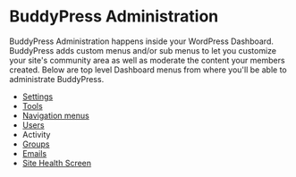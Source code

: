 # BuddyPress Administration

BuddyPress Administration happens inside your WordPress Dashboard. BuddyPress adds custom menus and/or sub menus to let you customize your site's community area as well as moderate the content your members created. Below are top level Dashboard menus from where you'll be able to administrate BuddyPress.

- [Settings](./settings/README.md)
- [Tools](./tools/README.md)
- [Navigation menus](./navigations/README.md)
- [Users](./users/README.md)
- Activity
- [Groups](./groups/README.md)
- [Emails](./emails/README.md)
- [Site Health Screen](site-health.md)
